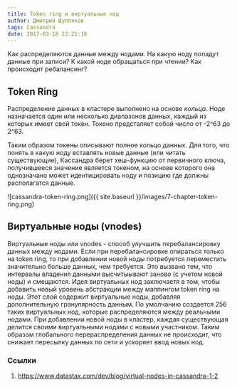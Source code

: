 ```yaml
---
title: Token ring и виртуальные нод
author: Дмитрий Шупляков
tags: Cassandra
date: 2017-03-18 22:21:10
---
```

Как распределяются данные между нодами. На какую ноду попадут данные при записи? К какой ноде обращаться при чтении? Как происходит ребалансинг?

<!-- more -->

## Token Ring
Распределение данных в кластере выполнено на основе _кольца_. Ноде назначается один или несколько диапазонов данных, каждый из которых имеет свой токен. Токено предсталяет собой число от -2^63 до 2^63.

Таким образом токены описывают полное кольцо данных. Для того, что понять в какую ноду вставлять новые данные (или читать существующие), Кассандра берет хеш-функцию от первичного ключа, получившееся значение является токеном, на основе которого она однозначано может идентицировать ноду и позицию где должны располагатся данные.

![cassandra-token-ring.png]({{ site.baseurl }}/images/7-chapter-token-ring.png)

## Виртуальные ноды (vnodes)
Виртуальные ноды или vnodes - способ улучшить перебалансировку данных между нодами. Если при перебалансировке опираться только на token ring, то при добавлении новой ноды потребуется переместить значительно больше данных, чем требуется. Это вызвано тем, что интервалы владения данными высчитыывают заново (с учетом новой ноды) и смещаются. Идея виртуальных нод заключаетя в том, чтобы добавить новый уровень абстракции между маппингом token ring на ноды. Этот слой содержит виртуальные ноды, добавляя дополнительную гранулярность данным. По умолчанию создается 256 таких виртуальных нод, которые распределяются между реальными нодами. При добавлении новой ноды в кластер, каждая существующая делится своими виртуальными нодами с новыми участником. Таким образом глобального перераспределения данных не происходит, что снижает пересылку данных по сети и ускоряет ввод новых нод. 

### Ссылки
1. https://www.datastax.com/dev/blog/virtual-nodes-in-cassandra-1-2
